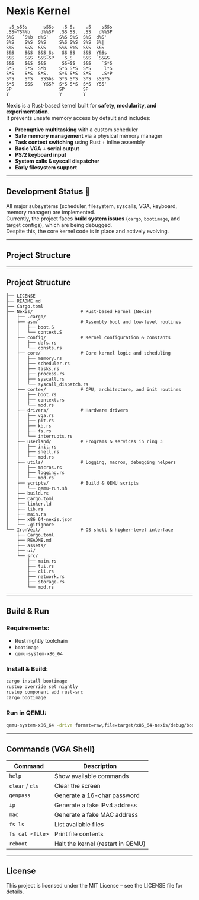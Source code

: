 # Nexis Kernel

```
 .S_sSSs      sSSs   .S S.    .S    sSSs 
.SS~YS%%b    d%%SP  .SS SS.  .SS   d%%SP 
S%S   `S%b  d%S'    S%S S%S  S%S  d%S'   
S%S    S%S  S%S     S%S S%S  S%S  S%|    
S%S    S&S  S&S     S%S S%S  S&S  S&S    
S&S    S&S  S&S_Ss   SS SS   S&S  Y&Ss   
S&S    S&S  S&S~SP    S_S    S&S  `S&&S  
S&S    S&S  S&S      SS~SS   S&S    `S*S 
S*S    S*S  S*b     S*S S*S  S*S     l*S 
S*S    S*S  S*S.    S*S S*S  S*S    .S*P 
S*S    S*S   SSSbs  S*S S*S  S*S  sSS*S  
S*S    SSS    YSSP  S*S S*S  S*S  YSS'   
SP                  SP       SP          
Y                   Y        Y           

```
**Nexis** is a Rust-based kernel built for **safety, modularity, and experimentation**.  
It prevents unsafe memory access by default and includes:  
- **Preemptive multitasking** with a custom scheduler  
- **Safe memory management** via a physical memory manager  
- **Task context switching** using Rust + inline assembly  
- **Basic VGA + serial output**  
- **PS/2 keyboard input**  
- **System calls & syscall dispatcher**  
- **Early filesystem support**  

---

## Development Status 🚧
All major subsystems (scheduler, filesystem, syscalls, VGA, keyboard, memory manager) are implemented.  
Currently, the project faces **build system issues** (`cargo`, `bootimage`, and target configs), which are being debugged.  
Despite this, the core kernel code is in place and actively evolving.  

---

## Project Structure
---

## Project Structure
```
├── LICENSE
├── README.md
├── Cargo.toml
├── Nexis/                  # Rust-based kernel (Nexis)
│   ├── .cargo/
│   ├── asm/                # Assembly boot and low-level routines
│   │   ├── boot.S
│   │   └── context.S
│   ├── config/             # Kernel configuration & constants
│   │   ├── defs.rs
│   │   └── consts.rs
│   ├── core/               # Core kernel logic and scheduling
│   │   ├── memory.rs
│   │   ├── scheduler.rs
│   │   ├── tasks.rs
│   │   ├── process.rs
│   │   ├── syscall.rs
│   │   └── syscall_dispatch.rs
│   ├── cortex/             # CPU, architecture, and init routines
│   │   ├── boot.rs
│   │   ├── context.rs
│   │   └── mod.rs
│   ├── drivers/            # Hardware drivers
│   │   ├── vga.rs
│   │   ├── pit.rs
│   │   ├── kb.rs
│   │   ├── fs.rs
│   │   └── interrupts.rs
│   ├── userland/           # Programs & services in ring 3
│   │   ├── init.rs
│   │   ├── shell.rs
│   │   └── mod.rs
│   ├── utils/              # Logging, macros, debugging helpers
│   │   ├── macros.rs
│   │   ├── logging.rs
│   │   └── mod.rs
│   ├── scripts/            # Build & QEMU scripts
│   │   └── qemu-run.sh
│   ├── build.rs
│   ├── Cargo.toml
│   ├── linker.ld
│   ├── lib.rs
│   ├── main.rs
│   ├── x86_64-nexis.json
│   └── .gitignore
└── IronVeil/               # OS shell & higher-level interface
    ├── Cargo.toml
    ├── README.md
    ├── assets/
    ├── ui/
    └── src/
        ├── main.rs
        ├── tui.rs
        ├── cli.rs
        ├── network.rs
        ├── storage.rs
        └── mod.rs

```

---

## Build & Run

### Requirements:
- Rust nightly toolchain
- `bootimage`
- `qemu-system-x86_64`

### Install & Build:
```bash
cargo install bootimage
rustup override set nightly
rustup component add rust-src
cargo bootimage
```

### Run in QEMU:
```bash
qemu-system-x86_64 -drive format=raw,file=target/x86_64-nexis/debug/bootimage-nexis.bin
```

---

## Commands (VGA Shell)
| Command         | Description                          |
|-----------------|--------------------------------------|
| `help`          | Show available commands              |
| `clear` / `cls` | Clear the screen                     |
| `genpass`       | Generate a 16-char password          |
| `ip`            | Generate a fake IPv4 address         |
| `mac`           | Generate a fake MAC address          |
| `fs ls`         | List available files                 |
| `fs cat <file>` | Print file contents                  |
| `reboot`        | Halt the kernel (restart in QEMU)    |

---

## License
This project is licensed under the MIT License – see the LICENSE file for details.
